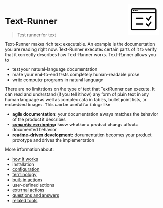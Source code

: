 <!-- logo is from: https://icons8.com/icon/40886/test -->
<img src="../documentation/logo2.png" align="right" valign="bottom">

# Text-Runner

> Test runner for text

Text-Runner makes rich text executable. An example is the documentation you are
reading right now. Text-Runner executes certain parts of it to verify that it
correctly describes how Text-Runner works. Text-Runner allows you to

- test your natural-language documentation
- make your end-to-end tests completely human-readable prose
- write computer programs in natural language

There are no limitations on the type of text that TextRunner can execute. It can
read and understand (if you tell it how) any form of plain text in any human
language as well as complex data in tables, bullet point lists, or embedded
images. This can be useful for things like

- **agile documentation:** your documentation always matches the behavior of the
  product it describes
- **[semantic versioning](http://semver.org):** know whether a product change
  affects documented behavior
- **[readme-driven development](http://tom.preston-werner.com/2010/08/23/readme-driven-development.html):**
  documentation becomes your product prototype and drives the implementation

More information about:

- [how it works](../documentation/how-it-works.md)
- [installation](../documentation/installation.md)
- [configuration](../documentation/configuration.md)
- [terminology](../documentation/terminology.md)
- [built-in actions](../documentation/built-in-actions.md)
- [user-defined actions](../documentation/user-defined-actions.md)
- [external actions](../documentation/external-actions.md)
- [questions and answers](../documentation/qna.md)
- [related tools](../documentation/related-tools.md)
